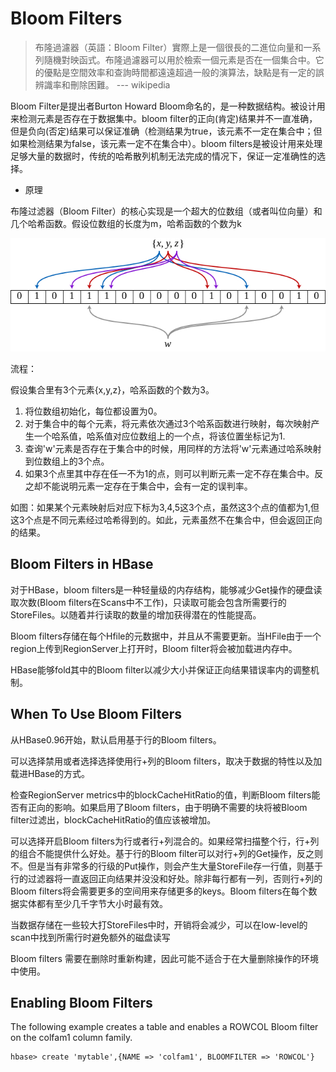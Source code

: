 # Bloom Filters

> 布隆過濾器（英語：Bloom Filter）實際上是一個很長的二進位向量和一系列隨機對映函式。布隆過濾器可以用於檢索一個元素是否在一個集合中。它的優點是空間效率和查詢時間都遠遠超過一般的演算法，缺點是有一定的誤辨識率和刪除困難。
> --- wikipedia

Bloom Filter是提出者Burton Howard Bloom命名的，是一种数据结构。被设计用来检测元素是否存在于数据集中。bloom filter的正向(肯定)结果并不一直准确，但是负向(否定)结果可以保证准确（检测结果为true，该元素不一定在集合中；但如果检测结果为false，该元素一定不在集合中）。bloom filters是被设计用来处理足够大量的数据时，传统的哈希散列机制无法完成的情况下，保证一定准确性的选择。

- 原理

布隆过滤器（Bloom Filter）的核心实现是一个超大的位数组（或者叫位向量）和几个哈希函数。假设位数组的长度为m，哈希函数的个数为k

![](../../.gitbook/assets/hadoop/hbase/Bloom_filter.jpg)

流程：

假设集合里有3个元素\{x,y,z\}，哈系函数的个数为3。

1. 将位数组初始化，每位都设置为0。
2. 对于集合中的每个元素，将元素依次通过3个哈系函数进行映射，每次映射产生一个哈系值，哈系值对应位数组上的一个点，将该位置坐标记为1.
3. 查询'w'元素是否存在于集合中的时候，用同样的方法将'w'元素通过哈系映射到位数组上的3个点。
4. 如果3个点里其中存在任一不为1的点，则可以判断元素一定不存在集合中。反之却不能说明元素一定存在于集合中，会有一定的误判率。

如图：如果某个元素映射后对应下标为3,4,5这3个点，虽然这3个点的值都为1,但这3个点是不同元素经过哈希得到的。如此，元素虽然不在集合中，但会返回正向的结果。


## Bloom Filters in HBase
对于HBase，bloom filters是一种轻量级的内存结构，能够减少Get操作的硬盘读取次数(Bloom filters在Scans中不工作)，只读取可能会包含所需要行的StoreFiles。以随着并行读取的数量的增加获得潜在的性能提高。

Bloom filters存储在每个Hfile的元数据中，并且从不需要更新。当HFile由于一个region上传到RegionServer上打开时，Bloom filter将会被加载进内存中。

HBase能够fold其中的Bloom filter以减少大小并保证正向结果错误率内的调整机制。


## When To Use Bloom Filters

从HBase0.96开始，默认启用基于行的Bloom filters。

可以选择禁用或者选择选择使用行+列的Bloom filters，取决于数据的特性以及加载进HBase的方式。

检查RegionServer metrics中的blockCacheHitRatio的值，判断Bloom filters能否有正向的影响。如果启用了Bloom filters，由于明确不需要的块将被Bloom filter过滤出，blockCacheHitRatio的值应该被增加。

可以选择开启Bloom filters为行或者行+列混合的。如果经常扫描整个行，行+列的组合不能提供什么好处。基于行的Bloom filter可以对行+列的Get操作，反之则不。但是当有非常多的行级的Put操作，则会产生大量StoreFile存一行值，则基于行的过滤器将一直返回正向结果并没没和好处。除非每行都有一列，否则行+列的Bloom filters将会需要更多的空间用来存储更多的keys。Bloom filters在每个数据实体都有至少几千字节大小时最有效。

当数据存储在一些较大打StoreFiles中时，开销将会减少，可以在low-level的scan中找到所需行时避免额外的磁盘读写

Bloom filters 需要在删除时重新构建，因此可能不适合于在大量删除操作的环境中使用。


## Enabling Bloom Filters

The following example creates a table and enables a ROWCOL Bloom filter on the colfam1 column family.
```
hbase> create 'mytable',{NAME => 'colfam1', BLOOMFILTER => 'ROWCOL'}
```

